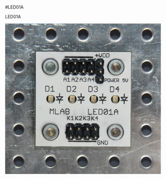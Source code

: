 <!--- PrjInfo ---> <!--- Please remove this line after manually editing --->
<!--- 00a56be08b96043df9e37d6aff7b6990 --->
<!--- Created:20170112-18:22: ---> 
<!--- Author:Mlab: ---> 
<!--- AuthorEmail:mlab@mlab.cz: ---> 
<!--- Tags:imported: ---> 
<!--- Ust:http://www.ust.cz/shop/product_info.php?products_id=178&osCsid=4fabde742e43779fbfe2d2a7e3edc83b: ---> 
<!--- Name:LED01A: --->
#LED01A 
<!--- LongName --->

<!--- ELongName ---> 

<!--- Lead --->
LED01A
<!--- ELead ---> 

![LeadImg](LED01A_Small.jpg) 


​
​
<!--- Description --->
<!--- EDescription --->
<!--- Content --->
<!--- EContent --->
            